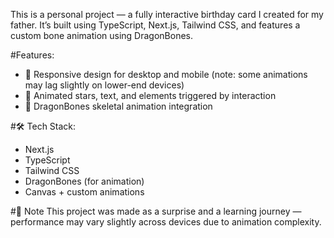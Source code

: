 This is a personal project — a fully interactive birthday card I created for my father. It’s built using TypeScript, Next.js, Tailwind CSS, and features a custom bone animation using DragonBones.

#Features:
- 🎨 Responsive design for desktop and mobile (note: some animations may lag slightly on lower-end devices)
- 💫 Animated stars, text, and elements triggered by interaction
- 🦴 DragonBones skeletal animation integration

#🛠 Tech Stack:
- Next.js
- TypeScript
- Tailwind CSS
- DragonBones (for animation)
- Canvas + custom animations

#📝 Note
This project was made as a surprise and a learning journey — performance may vary slightly across devices due to animation complexity.


